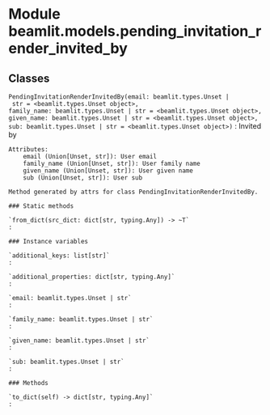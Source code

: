 Module beamlit.models.pending_invitation_render_invited_by
==========================================================

Classes
-------

`PendingInvitationRenderInvitedBy(email: beamlit.types.Unset | str = <beamlit.types.Unset object>, family_name: beamlit.types.Unset | str = <beamlit.types.Unset object>, given_name: beamlit.types.Unset | str = <beamlit.types.Unset object>, sub: beamlit.types.Unset | str = <beamlit.types.Unset object>)`
:   Invited by
    
    Attributes:
        email (Union[Unset, str]): User email
        family_name (Union[Unset, str]): User family name
        given_name (Union[Unset, str]): User given name
        sub (Union[Unset, str]): User sub
    
    Method generated by attrs for class PendingInvitationRenderInvitedBy.

    ### Static methods

    `from_dict(src_dict: dict[str, typing.Any]) ‑> ~T`
    :

    ### Instance variables

    `additional_keys: list[str]`
    :

    `additional_properties: dict[str, typing.Any]`
    :

    `email: beamlit.types.Unset | str`
    :

    `family_name: beamlit.types.Unset | str`
    :

    `given_name: beamlit.types.Unset | str`
    :

    `sub: beamlit.types.Unset | str`
    :

    ### Methods

    `to_dict(self) ‑> dict[str, typing.Any]`
    :